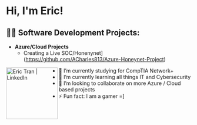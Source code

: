 <h1>Hi, I'm Eric! 

<h2>👨‍💻 Software Development Projects:</h2>

- <b>Azure/Cloud Projects</b>
  - Creating a Live SOC/Honenynet](https://github.com/ACharles813/Azure-Honeynet-Project)



[<img align="left" alt="Eric Tran | LinkedIn" width="140px" src="https://www.linkedin.com/in/eric-tran-985475184/" />][linkedin]

[linkedin]: https://www.linkedin.com/in/eric-tran-985475184/








- 🔭 I’m currently studying for CompTIA Network+
- 🌱 I’m currently learning all things IT and Cybersecurity
- 👯 I’m looking to collaborate on more Azure / Cloud based projects
- ⚡ Fun fact: I am a gamer =]
